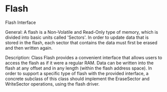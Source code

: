 Flash
=====

Flash Interface

General:
A flash is a Non-Volatile and Read-Only type of memory, which is divided into basic units called 'Sectors'.
In order to update data that is stored in the flash, each sector that contains the data must first be erased and then written again.

Description:
Class Flash provides a convenient interface that allows users to access the flash as if it were a regular RAM.
Data can be written into the flash at any offset and in any length (within the flash address space).
In order to support a specific type of flash with the provided interface, a concrete subclass of this class should implement the EraseSector and WriteSector operations, using the flash driver.
